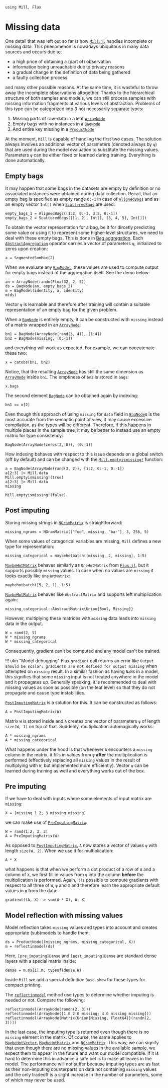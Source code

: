 ```@setup missing
using Mill, Flux
```

# Missing data

One detail that was left out so far is how [`Mill.jl`](https://github.com/CTUAvastLab/Mill.jl) handles incomplete or missing data. This phenomenon is nowadays ubiquitous in many data sources and occurs due to:

* a high price of obtaining a (part of) observation
* information being unreachable due to privacy reasons
* a gradual change in the definition of data being gathered
* a faulty collection process

and many other possible reasons. At the same time, it is wasteful to throw away the incomplete observations altogether. Thanks to the hierarchical structure of both samples and models, we can still process samples with missing information fragments at various levels of abstraction. Problems of this type can be categorized into 3 not necessarily separate types:

1. Missing parts of raw-data in a leaf [`ArrayNode`](@ref)
2. Empty bags with no instances in a [`BagNode`](@ref)
3. And entire key missing in a [`ProductNode`](@ref)

At the moment, `Mill` is capable of handling the first two cases. The solution always involves an additional vector of parameters (denoted always by `ψ`) that are used during the model evaluation to substitute the missing values. Parameters `ψ` can be either fixed or learned during training. Everything is done automatically.

## Empty bags

It may happen that some bags in the datasets are empty by definition or no associated instances were obtained during data collection. Recall, that an empty bag is specified as empty range `0:-1` in case of [`AlignedBags`](@ref) and as an empty vector `Int[]` when [`ScatteredBags`](@ref) are used:

```@repl missing
empty_bags_1 = AlignedBags([1:2, 0:-1, 3:5, 0:-1])
empty_bags_2 = ScatteredBags([[1, 2], Int[], [3, 4, 5], Int[]])
```

To obtain the vector representation for a bag, be it for dircetly predicting some value or using it to represent some higher-level structures, we need to deal with these empty bags. This is done in [Bag aggregation](@ref). Each [`AbstractAggregation`](@ref) operator carries a vector of parameters `ψ`, initialized to zeros upon creation:

```@repl missing
a = SegmentedSumMax(2)
```

When we evaluate any [`BagModel`](@ref), these values are used to compute output for empty bags instead of the aggregation itself. See the demo below:

```@repl missing
an = ArrayNode(randn(Float32, 2, 5))
ds = BagNode(an, empty_bags_2)
m = BagModel(identity, a, identity)
m(ds)
```

Vector `ψ` is learnable and therefore after training will contain a suitable representation of an empty bag for the given problem.

When a [`BagNode`](@ref) is entirely empty, it can be constructed with `missing` instead of a matrix wrapped in an [`ArrayNode`](@ref):

```@repl missing
bn1 = BagNode(ArrayNode(rand(3, 4)), [1:4])
bn2 = BagNode(missing, [0:-1])
```

and everything will work as expected. For example, we can concatenate these two:

```@repl missing
x = catobs(bn1, bn2)
```

Notice, that the resulting [`ArrayNode`](@ref) has still the same dimension as [`ArrayNode`](@ref) inside `bn1`. The emptiness of `bn2` is stored in `bags`:

```@repl missing
x.bags
```

The second element [`BagNode`](@ref) can be obtained again by indexing:

```@repl missing
bn1 == x[2]
```

Even though this approach of using `missing` for `data` field in [`BagNode`](@ref)s is the most accurate from the semantic point of view, it may cause excessive compilation, as the types will be different. Therefore, if this happens in multiple places in the sample tree, it may be better to instead use an empty matrix for type consistency:

```@repl missing
BagNode(ArrayNode(zeros(3, 0)), [0:-1])
```

How indexing behaves with respect to this issue depends on a global switch (off by default) and 
can be changed with the [`Mill.emptyismissing!`](@ref) function:

```@repl missing
a = BagNode(ArrayNode(rand(3, 2)), [1:2, 0:-1, 0:-1])
a[2:3] |> Mill.data
Mill.emptyismissing!(true)
a[2:3] |> Mill.data
missing
```

```@setup missing
Mill.emptyismissing!(false)
```

## Post imputing

Storing missing strings in [`NGramMatrix`](@ref) is straightforward:

```@repl missing
missing_ngrams = NGramMatrix(["foo", missing, "bar"], 3, 256, 5)
```

When some values of categorical variables are missing, `Mill` defines a new type for representation:

```@repl missing
missing_categorical = maybehotbatch([missing, 2, missing], 1:5)
```

[`MaybeHotMatrix`](@ref) behaves similarly as `OneHotMatrix` from [`Flux.jl`](https://fluxml.ai), but it supports possibly `missing` values. In case when no values are `missing` it looks exactly like `OneHotMatrix`:

```@repl missing
maybehotbatch([5, 2, 1], 1:5)
```

[`MaybeHotMatrix`](@ref) behaves like `AbstractMatrix` and supports left multiplication again:

```@repl missing
missing_categorical::AbstractMatrix{Union{Bool, Missing}}
```

However, multiplying these matrices with `missing` data leads into `missing` data in the output.

```@repl missing
W = rand(2, 5)
W * missing_ngrams
W * missing_categorical
```

Consequently, gradient can't be computed and any model can't be trained.

!!! ukn "Model debugging"
    Flux `gradient` call returns an error like `Output should be scalar; gradients are not defined for output missing` when attempted on `missing` result. In a similar fashion as having `NaN`s in a model, this signifies that some `missing` input is not treated anywhere in the model and it propagates up. Generally speaking, it is recommended to deal with missing values as soon as possible (on the leaf level) so that they do not propagate and cause type instabilities.

[`PostImputingMatrix`](@ref) is a solution for this. It can be constructed as follows:

```@repl missing
A = PostImputingMatrix(W)
```

Matrix `W` is stored inside and `A` creates one vector of parameters `ψ` of length `size(W, 1)` on top of that. Suddenly, multiplication automagically works:

```@repl missing
A * missing_ngrams
A * missing_categorical
```

What happens under the hood is that whenever `A` encounters a `missing` column in the matrix, it fills in values from `ψ` **after** the multiplication is performed (effectively replacing all `missing` values in the result of multiplying with `W`, but implemented more efficiently). Vector `ψ` can be learned during training as well and everything works out of the box.

## Pre imputing

If we have to deal with inputs where some elements of input matrix are `missing`:

```@repl missing
X = [missing 1 2; 3 missing missing]
```

we can make use of [`PreImputingMatrix`](@ref):

```@repl missing
W = rand(1:2, 3, 2)
A = PreImputingMatrix(W)
```

As opposed to [`PostImputingMatrix`](@ref), `A` now stores a vector of values `ψ` with length `size(W, 2)`. When we use it for multiplication:

```@repl missing
A * X
```

what happens is that when we perform a dot product of a row of `A` and a column of `X`, we first fill in values from `ψ` into the column **before** the multiplication is performed. Again, it is possible to compute gradients with respect to all three of `W`, `ψ` and `X` and therefore learn the appropriate default values in `ψ` from the data:

```@repl missing
gradient((A, X) -> sum(A * X), A, X)
```

## Model reflection with missing values

Model reflection takes `missing` values and types into account and creates appropriate (sub)models to handle them:

```@repl missing
ds = ProductNode((missing_ngrams, missing_categorical, X))
m = reflectinmodel(ds)
```

Here, `[pre_imputing]Dense` and `[post_imputing]Dense` are standard dense layers with a special matrix inside:

```@repl missing
dense = m.ms[1].m; typeof(dense.W)
```

Inside `Mill` we add a special definition `Base.show` for these types for compact printing.

The [`reflectinmodel`](@ref) method use types to determine whether imputing is needed or not. Compare the following:

```@repl missing
reflectinmodel(ArrayNode(randn(2, 3)))
reflectinmodel(ArrayNode([1.0 2.0 missing; 4.0 missing missing]))
reflectinmodel(ArrayNode(Matrix{Union{Missing, Float64}}(randn(2, 3))))
```

In the last case, the imputing type is returned even though there is no `missing` element in the matrix. Of course, the same applies to [`MaybeHotVector`](@ref), [`MaybeHotMatrix`](@ref) and [`NGramMatrix`](@ref). This way, we can signify that even though there are no missing values in the available sample, we expect them to appear in the future and want our model compatible. If it is hard to determine this in advance a safe bet is to make all leaves in the model. The performance will not suffer because imputing types are as fast as their non-imputing counterparts on data not containing `missing` values and the only tradeoff is a slight increase in the number of parameters, some of which may never be used.
